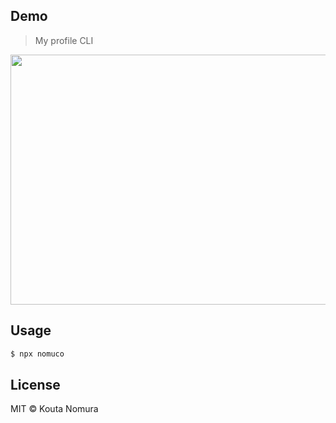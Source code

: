 ## Demo
> My profile CLI

<img src="https://raw.githubusercontent.com/nomuco/nomuco/master/screen.png" width="650" height="400">

## Usage
```bash
$ npx nomuco
```

## License
MIT © Kouta Nomura
